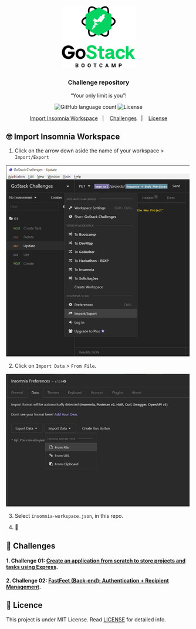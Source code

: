 <h1 align="center">
    <img alt="GoStack" src=".github/bootcamp-header.png" width="200px" />
</h1>

<h3 align="center">
  Challenge repository
</h3>

<p align="center">“Your only limit is you”!</p>

<p align="center">
  <img alt="GitHub language count" src="https://img.shields.io/github/languages/count/vsalbuq/gostack?color=%2304D361">
  <img alt="License" src="https://img.shields.io/badge/license-MIT-%2304D361">
</p>

<p align="center">
  <a href="#nerd_face-import-insomnia-workspace">Import Insomnia Workspace</a>&nbsp;&nbsp;&nbsp;|&nbsp;&nbsp;&nbsp;
  <a href="#muscle-challenges">Challenges</a>&nbsp;&nbsp;&nbsp;|&nbsp;&nbsp;&nbsp;
  <a href="#memo-licença">License</a>
</p>

## :nerd_face: Import Insomnia Workspace

1. Click on the arrow down aside the name of your workspace > `Import/Export`

<img alt="Import workspace" src=".github/import-workspace.png" width="500px" />

2. Click on `Import Data` > `From File`.

<img alt="Import workspace" src=".github/from-file.png" width="500px" />

3. Select `insomnia-workspace.json`, in this repo.

4. :tada:

## :muscle: Challenges

#### 1. Challenge 01: [Create an application from scratch to store projects and tasks using Express](https://github.com/vsalbuq/gostack/tree/master/challenge-01#----).

#### 2. Challenge 02: [FastFeet (Back-end): Authentication + Recipient Management](https://github.com/vsalbuq/gostack/tree/master/challenge-02#--).

## :memo: Licence

This project is under MIT License. Read [LICENSE](LICENSE.md) for detailed info.
